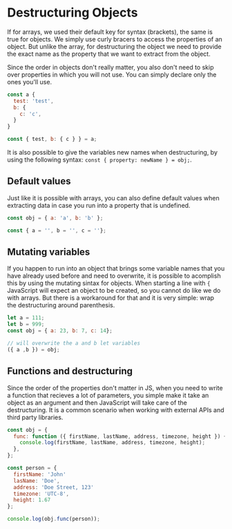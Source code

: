 # Destructuring Objects

If for arrays, we used their default key for syntax (brackets), the same is true for objects. We simply use curly bracers to access the properties of an object.
But unlike the array, for destructuring the object we need to provide the exact name as the property that we want to extract from the object.

Since the order in objects don't really matter, you also don't need to skip over properties in which you will not use. You can simply declare only the ones you'll use.

```javascript
const a {
  test: 'test',
  b: {
    c: 'c',
  }
}

const { test, b: { c } } = a;
```

It is also possible to give the variables new names when destructuring, by using the following syntax: `const { property: newName } = obj;`.

## Default values

Just like it is possible with arrays, you can also define default values when extracting data in case you run into a property that is undefined.

```javascript
const obj = { a: 'a', b: 'b' };

const { a = '', b = '', c = ''};
```

## Mutating variables

If you happen to run into an object that brings some variable names that you have already used before and need to overwrite, it is possible to acomplish this by using the mutating sintax for objects.
When starting a line with `{` JavaScript will expect an object to be created, so you cannot do like we do with arrays. But there is a workaround for that and it is very simple: wrap the destructuring around parenthesis.

```javaScript
let a = 111;
let b = 999;
const obj = { a: 23, b: 7, c: 14};

// will overwrite the a and b let variables
({ a ,b }) = obj;
```

## Functions and destructuring

Since the order of the properties don't matter in JS, when you need to write a function that recieves a lot of parameters, you simple make it take an object as an argument and then JavaScript will take care of the destructuring. It is a common scenario when working with external APIs and third party libraries.

```javascript
const obj = {
  func: function ({ firstName, lastName, address, timezone, height }) {
    console.log(firstName, lastName, address, timezone, height);
  },
};

const person = {
  firstName: 'John'
  lasName: 'Doe',
  address: 'Doe Street, 123'
  timezone: 'UTC-8',
  height: 1.67
};

console.log(obj.func(person));
```
